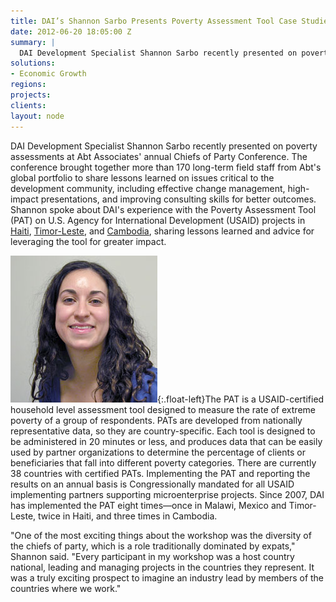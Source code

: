 ```yaml
---
title: DAI’s Shannon Sarbo Presents Poverty Assessment Tool Case Studies
date: 2012-06-20 18:05:00 Z
summary: |
  DAI Development Specialist Shannon Sarbo recently presented on poverty assessments at Abt Associates' annual Chiefs of Party Conference. The conference brought together more than 170 long-term field staff from Abt's global portfolio to share lessons learned on issues critical to the development community, including effective change management, high-impact presentations, and improving consulting skills for better outcomes.
solutions:
- Economic Growth
regions:
projects:
clients:
layout: node
---
```

DAI Development Specialist Shannon Sarbo recently presented on poverty assessments at Abt Associates' annual Chiefs of Party Conference. The conference brought together more than 170 long-term field staff from Abt's global portfolio to share lessons learned on issues critical to the development community, including effective change management, high-impact presentations, and improving consulting skills for better outcomes. Shannon spoke about DAI's experience with the Poverty Assessment Tool (PAT) on U.S. Agency for International Development (USAID) projects in [Haiti][1], [Timor-Leste][2], and [Cambodia][3], sharing lessons learned and advice for leveraging the tool for greater impact.

![ ][4]{:.float-left}The PAT is a USAID-certified household level assessment tool designed to measure the rate of extreme poverty of a group of respondents. PATs are developed from nationally representative data, so they are country-specific. Each tool is designed to be administered in 20 minutes or less, and produces data that can be easily used by partner organizations to determine the percentage of clients or beneficiaries that fall into different poverty categories. There are currently 38 countries with certified PATs. Implementing the PAT and reporting the results on an annual basis is Congressionally mandated for all USAID implementing partners supporting microenterprise projects. Since 2007, DAI has implemented the PAT eight times—once in Malawi, Mexico and Timor-Leste, twice in Haiti, and three times in Cambodia.

"One of the most exciting things about the workshop was the diversity of the chiefs of party, which is a role traditionally dominated by expats," Shannon said. "Every participant in my workshop was a host country national, leading and managing projects in the countries they represent. It was a truly exciting prospect to imagine an industry lead by members of the countries where we work."

[1]: /our-work/projects/haiti-support-haiti-microfinance-small-and-medium-enterprises-sector-haiti-msme
[2]: /our-work/projects/timor-leste-developing-agricultural-communitiesdesenvolve-agricultura-comunitaria
[3]: /our-work/projects/cambodia-micro-small-and-medium-enterprises-strengthening-2-project-msme-1-and-2
[4]: /assets/images/news/Sarbo.jpg
